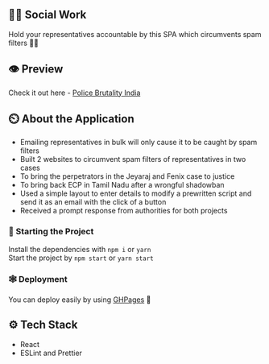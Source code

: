 ## ✊🏿 Social Work
Hold your representatives accountable by this SPA which circumvents spam filters ✊🏿
## 👁️ Preview
Check it out here - [Police Brutality India](https://apps.srijansrivastava.tech/PoliceBrutalityIndia/)

## ⏲️ About the Application


- Emailing representatives in bulk will only cause it to be caught by spam filters
- Built 2 websites to circumvent spam filters of representatives in two cases
- To bring the perpetrators in the Jeyaraj and Fenix case to justice
- To bring back ECP in Tamil Nadu after a wrongful shadowban
- Used a simple layout to enter details to modify a prewritten script and send it as an email with the click of a button
- Received a prompt response from authorities for both projects



### 🐎 Starting the Project

Install the dependencies with `npm i` or `yarn`  
Start the project by `npm start` or `yarn start`

### 🕸️ Deployment

You can deploy easily by using [GHPages](https://www.npmjs.com/package/gh-pages) 🎉


## ⚙ Tech Stack

- React
- ESLint and Prettier
